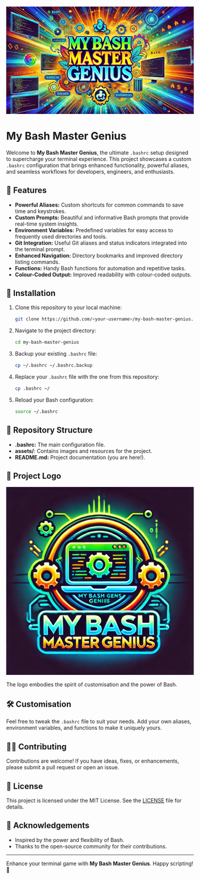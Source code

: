 ![My Bash Master Genius Logo](assets/Images/My_Bash_Master_Genius_02.png)

# My Bash Master Genius

Welcome to **My Bash Master Genius**, the ultimate `.bashrc` setup designed to supercharge your terminal experience. This project showcases a custom `.bashrc` configuration that brings enhanced functionality, powerful aliases, and seamless workflows for developers, engineers, and enthusiasts.

## 🎯 Features

- **Powerful Aliases:** Custom shortcuts for common commands to save time and keystrokes.
- **Custom Prompts:** Beautiful and informative Bash prompts that provide real-time system insights.
- **Environment Variables:** Predefined variables for easy access to frequently used directories and tools.
- **Git Integration:** Useful Git aliases and status indicators integrated into the terminal prompt.
- **Enhanced Navigation:** Directory bookmarks and improved directory listing commands.
- **Functions:** Handy Bash functions for automation and repetitive tasks.
- **Colour-Coded Output:** Improved readability with colour-coded outputs.

## 🚀 Installation

1. Clone this repository to your local machine:
   ```bash
   git clone https://github.com/<your-username>/my-bash-master-genius.git
   ```

2. Navigate to the project directory:
   ```bash
   cd my-bash-master-genius
   ```

3. Backup your existing `.bashrc` file:
   ```bash
   cp ~/.bashrc ~/.bashrc.backup
   ```

4. Replace your `.bashrc` file with the one from this repository:
   ```bash
   cp .bashrc ~/
   ```

5. Reload your Bash configuration:
   ```bash
   source ~/.bashrc
   ```

## 📁 Repository Structure

- **.bashrc:** The main configuration file.
- **assets/**: Contains images and resources for the project.
- **README.md:** Project documentation (you are here!).

## 🎨 Project Logo

![My Bash Master Genius Logo](assets/Images/My_Bash_Master_Genius_logo_01.png)

The logo embodies the spirit of customisation and the power of Bash.

## 🛠️ Customisation

Feel free to tweak the `.bashrc` file to suit your needs. Add your own aliases, environment variables, and functions to make it uniquely yours.

## 🧑‍💻 Contributing

Contributions are welcome! If you have ideas, fixes, or enhancements, please submit a pull request or open an issue.

## 📜 License

This project is licensed under the MIT License. See the [LICENSE](LICENSE) file for details.

## 🌟 Acknowledgements

- Inspired by the power and flexibility of Bash.
- Thanks to the open-source community for their contributions.

---

Enhance your terminal game with **My Bash Master Genius**. Happy scripting! 🎉
